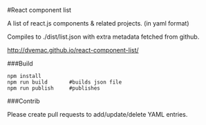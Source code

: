 #React component list

A list of react.js components & related projects. (in yaml format)

Compiles to ./dist/list.json with extra metadata fetched from github.

http://dvemac.github.io/react-component-list/

###Build

```
npm install
npm run build       #builds json file
npm run publish     #publishes
```

###Contrib

Please create pull requests to add/update/delete YAML entries.
